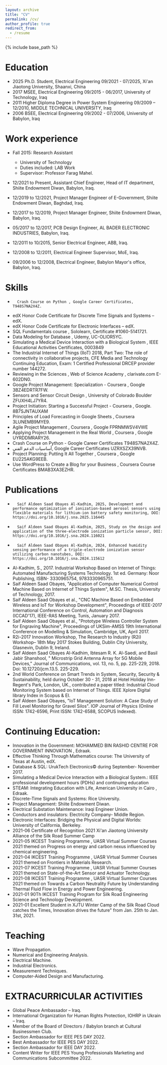```yaml
---
layout: archive
title: "CV"
permalink: /cv/
author_profile: true
redirect_from:
  - /resume
---
```


{% include base_path %}

Education
======
* 2025	Ph.D. Student, Electrical Engineering 09/2021 - 07/2025, Xi'an Jiaotong University, Shaanxi, China
* 2017	MSEE, Electrical Engineering 09/2015 - 06/2017, University of Technology, Iraq
* 2011	Higher Diploma Degree in Power System Engineering 09/2009 – 12/2010, MIDDLE TECHNICAL UNIVERSITY, Iraq
* 2006	BSEE, Electrical Engineering 09/2002 - 07/2006, University of Babylon, Iraq


Work experience
======
* Fall 2015: Research Assistant
  * University of Technology
  * Duties included: LAB Work
  * Supervisor: Professor Farag Mahel.

* 12/2021 to Present, Assistant Chief Engineer, Head of IT department, Shiite Endowment Diwan, Babylon, Iraq.

* 12/2019 to 12/2021, Project Manager Engineer of E-Government, Shiite Endowment Diwan, Baghdad, Iraq.

* 12/2017 to 12/2019, Project Manager Engineer, Shiite Endowment Diwan, Babylon, Iraq.

* 05/2017 to 12/2017, PCB Design Engineer, AL BADER ELECTRONIC INDUSTRIES, Babylon, Iraq.

* 12/2011 to 10/2015, Senior Electrical Engineer, ABB, Iraq.

* 12/2008 to 12/2011, Electrical Engineer Supervisor, MoE, Iraq.

* 09/2006 to 12/2008, Electrical Engineer, Babylon Mayor's office, Babylon, Iraq.

Skills
======
-       Crash Course on Python , Google Career Certificates, T948S7NA2X4Z.
-	edX Honor Code Certificate for Discrete Time Signals and Systems – edX.
-	edX Honor Code Certificate for Electronic Interfaces – edX.
-	SQL Fundamentals course , Sololearn, Certificate #1060-5141721.
-	Data Modeling for Database , Udemy, UC-OLIOR5YC.
-	Simulating a Medical Device Interaction with a Biological System , IEEE Educational Activities Certificates, 0003849
-	The Industrial Internet of Things (IIoT) 2018, Part Two: The role of connectivity in collaborative projects, CFE Media and Technology Continuing Education, Exam: 1 Certified Professional DRCEP provider number 144272.
-	Reviewing in the Sciences , Web of Science Academy , clarivate.com E-602DN0.
-	Google Project Management: Specialization - Coursera , Google 3BZ4EDRTR7FW.
-	Sensors and Sensor Circuit Design , University of Colorado Boulder ZFUXH4LJ7YR4.
-	Project Initiation: Starting a Successful Project - Coursera , Google.
	8B7SJNTAUXAM
-	Principles of Load Forecasting in Google Sheets , Coursera 3LUNEMB9MYE9.
-	Agile Project Management , Coursera , Google FPRNMWSV4VWE
-	Applying Project Management in the Real World , Coursera , Google UYRDDMRARY26.
-	Crash Course on Python - Google Career Certificates T948S7NA2X4Z.
- 	أساسیات الدعم الفني, Google Career Certificates UZRXSZX39NVB.
-	Project Planning: Putting It All Together , Coursera , Google EU225AKG9EEB.
-	Use WordPress to Create a Blog for your Business , Coursera Course Certificates BMAB3XA3EZHR.

Publications
======
-       Saif Aldeen Saad Obayes Al-Kadhim, 2025, Development and performance optimization of ionization-based aerosol sensors using flexible materials for lithium-ion battery safety monitoring, DOI: https://doi.org/10.1016/j.sna.2025.116445
-       Saif Aldeen Saad Obayes Al-Kadhim, 2025, Study on the design and application of the three-electrode ionization particle sensor, DOI: https://doi.org/10.1016/j.sna.2024.116021 
-       Saif Aldeen Saad Obayes Al-Kadhim, 2024, Enhanced humidity sensing performance of a triple-electrode ionization sensor utilizing carbon nanotubes, DOI: https://doi.org/10.1016/j.sna.2024.115612 
-	Al-Kadhim, S., 2017. Industrial Workshop Based on Internet of Things: Automated Manufacturing Systems Technology. 1st ed. Germany: Noor Publishing, ISBN- 3330965754, 9783330965751.
-	Saif Aldeen Saad Obayes, "Application of Computer Numerical Control Machine Based on Internet of Things System", M.SC. Thesis, University of Technology, 2017.
-	Saif Aldeen Saad Obayes et al., "CNC Machine Based on Embedded Wireless and IoT for Workshop Development", Proceedings of IEEE-2017 International Conference on Control, Automation and Diagnosis (ICCAD'17), IEEE-RAS Meeting, Tunis, January 2017.
-	Saif Aldeen Saad Obayes et al., "Prototype Wireless Controller System for Engraving Machine", Proceedings of UKSim-AMSS  19th International Conference on Modelling & Simulation, Cambridge, UK, April 2017.
-	R2i-2017 Innovation Workshop, The Research to Industry (R2i) Workshop– 18th May 2017 Stokes Building, Dublin City University, Glasnevin, Dublin 9, Ireland.
-	Saif Aldeen Saad Obayes Al-Kadhim, Ibtesam R. K. Al-Saedi, and Basil Jabir Shanshool, " Microstrip Grid Antenna Array for 5G Mobile Devices," Journal of Communications, vol. 13, no. 5, pp. 225-229, 2018. Doi: 10.12720/jcm.13.5. 225-229.
-	2nd World Conference on Smart Trends in System, Security, Security  & Sustainability, held during October 30 - 31, 2018 at Hotel Holiday Inn- Regent's Park, London, UK., contributed a paper titled: Industrial Cloud Monitoring System based on Internet of Things. IEEE Xplore Digital library Index in Scopus & EI.
-	Saif Aldeen Saad Obayes, "IoT Management Solution: A Case Study of Fill Level Monitoring for Gravel Silos". IOP Journal of Physics (Online ISSN: 1742-6596, Print ISSN: 1742-6588, SCOPUS Indexed).
  
Continuing Education:
======
* Innovation in the Government:  MOHAMMED BIN RASHID CENTRE FOR GOVERNMENT INNOVATION , Edraak.
* Effective Thinking Through Mathematics course: The University of Texas at Austin, edX.
* Database & SQL:  UrukTech Electronics© during September- November 2017.
* Simulating a Medical Device Interaction with a Biological System.: IEEE professional development hours (PDHs) and continuing education
* STEAM: Integrating Education with Life, American University in Cairo , Edraak.
* Discrete-Time Signals and Systems: Rice University.
* Project Management: Shiite Endowment Diwan.
* Electrical Substation Maintenance: Iraqi Engineer Union.
* Conductors and insulators: Electricity Company- Middle Region.
* Electronic Interfaces: Bridging the Physical and Digital Worlds: University of California, Berkeley.
* 2021-06 Certificate of Recognition 2021 Xi'an Jiaotong University Alliance of the Silk Road Summer Camp
* 2021-05 IKCEST Training Programme , UASR Virtual Summer Courses 2021 themed on Progress on energy and carbon nexus influenced by chemical engineering.
* 2021-04 IKCEST Training Programme , UASR Virtual Summer Courses 2021 themed on Frontiers in Materials Research.
* 2021-07 IKCEST Training Programme , UASR Virtual Summer Courses 2021 themed on State-of-the-Art Sensor and Actuator Technology.
* 2021-08 IKCEST Training Programme , UASR Virtual Summer Courses 2021 themed on Towards a Carbon Neutrality Future by Understanding Thermal Fluid Flow in Energy and Power Engineering.
* 2021-01 90Th IKCEST Training Program for Silk Road Engineering Science and Technology Development.
* 2021-01 Excellent Student in XJTU Winter Camp of the Silk Road Cloud catches the Times, Innovation drives the future" from Jan. 25th to Jan. 31st, 2021.
  
Teaching
======
* Wave Propagation.
* Numerical and Engineering Analysis.
* Electrical Machine.
* Industrial Electronics.
* Measurement Techniques.
* Computer-Aided Design and Manufacturing.
  
# EXTRACURRICULAR ACTIVITIES
* Global Peace Ambassador – Iraq.
* International Organization for Human Rights Protection, IOHRP in Ukrain – Iraq.
* Member of the Board of Directors / Babylon branch at Cultural Businessmen Club.
* Section Ambassador for IEEE PES DAY 2022.
* Best Ambassador for IEEE PES DAY 2022.
* Section Ambassador for IEEE DAY 2022.
* Content Writer for IEEE PES Young Professionals Marketing and Communications Subcommittee 2022.
